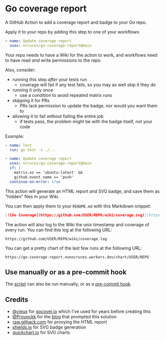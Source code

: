 # Go coverage report

A GitHub Action to add a coverage report and badge to your Go repo.

Apply it to your repo by adding this step to one of your workflows:

```yaml
- name: Update coverage report
  uses: ncruces/go-coverage-report@main
```

Your repo needs to have a Wiki for the action to work,
and workflows need to have read _and_ write permissions to the repo.

Also, consider:
- running this step _after_ your tests run
  - coverage will fail if any test fails, so you may as well skip it they do
- running it only once
  - use a condition to avoid repeated matrix runs
- skipping it for PRs
  - PRs lack permission to update the badge, nor would you want them to
- allowing it to fail without failing the entire job
  - if tests pass, the problem might be with the badge itself, not your code

Example:

```yaml
- name: Test
  run: go test -v ./...

- name: Update coverage report
  uses: ncruces/go-coverage-report@main
  if: |
    matrix.os == 'ubuntu-latest' &&
    github.event_name == 'push'  
  continue-on-error: true
```

This action will generate an HTML report and SVG badge,
and save them as "hidden" files in your Wiki.

You can then apply them to your `README.md` with this Markdown snippet:

```markdown
[![Go Coverage](https://github.com/USER/REPO/wiki/coverage.svg)](https://raw.githack.com/wiki/USER/REPO/coverage.html)
```

The action will also log to the Wiki the unix timestamp and coverage of every run.
You can find this log at the following URL:

```
https://github.com/USER/REPO/wiki/coverage.log
```

You can get a pretty chart of the last few runs at the following URL:

```
https://go-coverage-report.nunocruces.workers.dev/chart/USER/REPO
```


## Use manually or as a pre-commit hook

The [script](coverage.sh) can also be run manually, or as a [pre-commit hook](https://git-scm.com/book/en/v2/Customizing-Git-Git-Hooks).

## Credits

- [@vieux](https://github.com/vieux/) for [gocover.io](https://github.com/vieux/gocover.io) which I've used for years before creating this
- [@Prounckk](https://github.com/Prounckk) for the [blog](https://eremeev.ca/posts/golang-test-coverage-github-action/) that prompted this solution
- [raw.githack.com](https://raw.githack.com/) for proxying the HTML report
- [shields.io](https://shields.io/) for SVG badge generation
- [quickchart.io](https://quickchart.io/) for SVG charts
